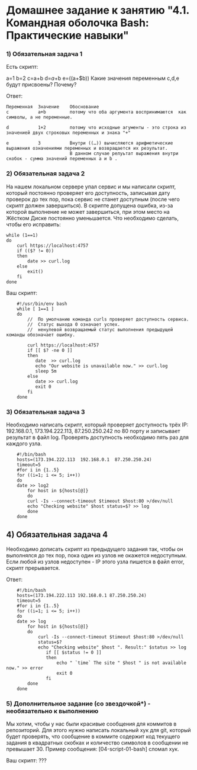 #  Домашнее задание к занятию "4.1. Командная оболочка Bash: Практические навыки"

### 1) Обязательная задача 1

Есть скрипт:

a=1
b=2
c=a+b
d=$a+$b
e=$(($a+$b))
Какие значения переменным c,d,e будут присвоены? Почему?

Ответ:

	Переменная	Значение	Обоснование
	c           a+b         потому что оба аргумента воспринимаются  как символы, а не переменные. 

    d           1+2         потому что исходные агументы - это строка из значенией двух строковых переменных и знака "+"

    e           3           Внутри ((…)) вычисляются арифметические выражения означениями переменных и возвращается их результат.
                            В данном случае релуьтат выражения внутри скобок - сумма значений переменных a и b .

### 2) Обязательная задача 2

На нашем локальном сервере упал сервис и мы написали скрипт, который постоянно проверяет его доступность, 
записывая дату проверок до тех пор, пока сервис не станет доступным (после чего скрипт должен завершиться). 
В скрипте допущена ошибка, из-за которой выполнение не может завершиться, 
при этом место на Жёстком Диске постоянно уменьшается. Что необходимо сделать, чтобы его исправить:

	while (1==1)
	do
		curl https://localhost:4757
		if (($? != 0))  
		then
			date >> curl.log
		else 
			exit()
		fi
	done

Ваш скрипт:

		#!/usr/bin/env bash
		while [ 1==1 ]
		do
			//  По умолчанию команда curls проверяет доступность сервиса. 
			//  Статус выхода 0 означает успех. 
			//  ненулевой возвращаемый статус выполнения предыдущей команды обозначает ошибку.
	
			curl https://localhost:4757
			if [[ $? -ne 0 ]]
			then
			   date  >> curl.log
			   echo "Our website is unavailable now." >> curl.log
			   sleep 5m
			else
			   date >> curl.log
			   exit 0
			fi
		done




### 3) Обязательная задача 3

Необходимо написать скрипт, который проверяет доступность трёх IP: 192.168.0.1, 173.194.222.113, 87.250.250.242 
по 80 порту и записывает результат в файл log. 
Проверять доступность необходимо пять раз для каждого узла.

		#!/bin/bash
		hosts=(173.194.222.113  192.168.0.1  87.250.250.24)
		timeout=5
		#for i in {1..5}
		for ((i=1; i <= 5; i++))
		do
		date >> log2
			for host in ${hosts[@]}
			do
			curl -Is --connect-timeout $timeout $host:80 >/dev/null
			echo "Checking website" $host status=$? >> log
			done
		done


## 4) Обязательная задача 4
 
Необходимо дописать скрипт из предыдущего задания так, чтобы он выполнялся до тех пор, пока один из узлов не окажется недоступным. 
Если любой из узлов недоступен - IP этого узла пишется в файл error, скрипт прерывается.

Ответ:

        #!/bin/bash
        hosts=(173.194.222.113 192.168.0.1 87.250.250.24)
        timeout=5
        #for i in {1..5}
        for ((i=1; i <= 5; i++))
        do
        date >> log
            for host in ${hosts[@]}
            do
                curl -Is --connect-timeout $timeout $host:80 >/dev/null
                status=$?
                echo "Checking website" $host ". Result:" $status >> log
                   if [[ $status != 0 ]]
                   then
                       echo " `time` The site " $host " is not available now." >> error
                       exit 0
                   fi
            done
        done


### 5) Дополнительное задание (со звездочкой*) - необязательно к выполнению
Мы хотим, чтобы у нас были красивые сообщения для коммитов в репозиторий. Для этого нужно написать локальный хук для git, 
который будет проверять, что сообщение в коммите содержит код текущего задания в квадратных скобках 
и количество символов в сообщении не превышает 30. Пример сообщения: [04-script-01-bash] сломал хук.

Ваш скрипт:
???